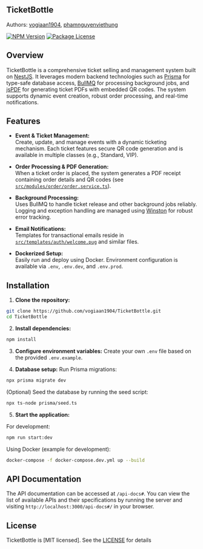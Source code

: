 ## TicketBottle

Authors: [vogiaan1904](https://github.com/vogiaan1904), [phamnguyenviethung](https://github.com/phamnguyenviethung)

<a href="https://www.npmjs.com/~nestjscore" target="_blank"><img src="https://img.shields.io/npm/v/@nestjs/core.svg" alt="NPM Version" /></a>
<a href="https://www.npmjs.com/~nestjscore" target="_blank"><img src="https://img.shields.io/npm/l/@nestjs/core.svg" alt="Package License" /></a>

</p>
  <!--[![Backers on Open Collective](https://opencollective.com/nest/backers/badge.svg)](https://opencollective.com/nest#backer)
  [![Sponsors on Open Collective](https://opencollective.com/nest/sponsors/badge.svg)](https://opencollective.com/nest#sponsor)-->

## Overview

TicketBottle is a comprehensive ticket selling and management system built on [NestJS](https://github.com/nestjs/nest). It leverages modern backend technologies such as [Prisma](https://github.com/prisma/prisma) for type-safe database access, [BullMQ](https://github.com/taskforcesh/bullmq) for processing background jobs, and [jsPDF](https://github.com/parallax/jsPDF) for generating ticket PDFs with embedded QR codes. The system supports dynamic event creation, robust order processing, and real-time notifications.

## Features

- **Event & Ticket Management:**  
  Create, update, and manage events with a dynamic ticketing mechanism. Each ticket features secure QR code generation and is available in multiple classes (e.g., Standard, VIP).

- **Order Processing & PDF Generation:**  
  When a ticket order is placed, the system generates a PDF receipt containing order details and QR codes (see [`src/modules/order/order.service.ts`](src/modules/order/order.service.ts)).

- **Background Processing:**  
  Uses BullMQ to handle ticket release and other background jobs reliably. Logging and exception handling are managed using [Winston](https://github.com/winstonjs/winston) for robust error tracking.

- **Email Notifications:**  
  Templates for transactional emails reside in [`src/templates/auth/welcome.pug`](src/templates/auth/welcome.pug) and similar files.

- **Dockerized Setup:**  
  Easily run and deploy using Docker. Environment configuration is available via `.env`, `.env.dev`, and `.env.prod`.

## Installation

1. **Clone the repository:**

```sh
git clone https://github.com/vogiaan1904/TicketBottle.git
cd TicketBottle
```

2. **Install dependencies:**

```sh
npm install
```

3. **Configure environment variables:**
   Create your own `.env` file based on the provided `.env.example`.

4. **Database setup:**
   Run Prisma migrations:

```sh
npx prisma migrate dev
```

(Optional) Seed the database by running the seed script:

```sh
npx ts-node prisma/seed.ts
```

5. **Start the application:**

For development:

```sh
npm run start:dev
```

Using Docker (example for development):

```sh
docker-compose -f docker-compose.dev.yml up --build
```

## API Documentation

The API documentation can be accessed at `/api-docs#`. You can view the list of available APIs and their specifications by running the server and visiting `http://localhost:3000/api-docs#/` in your browser.

## License

TicketBottle is [MIT licensed]. See the [LICENSE](LICENSE) for details
